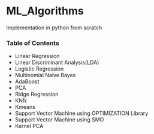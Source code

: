 # ML_Algorithms
Implementation in python from scratch 

### Table of Contents

- Linear Regression
- Linear Discriminant Analysis(LDA)
- Logistic Regression
- Multinomial Naive Bayes
- AdaBoost
- PCA
- Ridge Regression
- KNN
- Kmeans
- Support Vector Machine using OPTIMIZATION Library
- Support Vector Machine using SMO
- Kernel PCA
